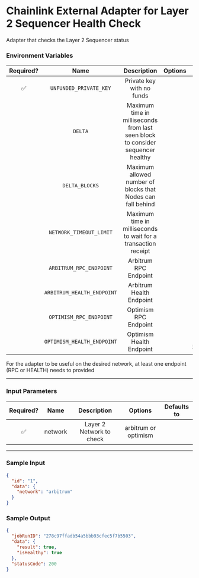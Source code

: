 # Chainlink External Adapter for Layer 2 Sequencer Health Check

Adapter that checks the Layer 2 Sequencer status

### Environment Variables

| Required? |            Name            |                                   Description                                   | Options |                 Defaults to                  |
| :-------: | :------------------------: | :-----------------------------------------------------------------------------: | :-----: | :------------------------------------------: |
|    ✅     |   `UNFUNDED_PRIVATE_KEY`   |                            Private key with no funds                            |         |                                              |
|           |          `DELTA`           | Maximum time in milliseconds from last seen block to consider sequencer healthy |         |                120000 (2 min)                |
|           |       `DELTA_BLOCKS`       |           Maximum allowed number of blocks that Nodes can fall behind           |         |                      6                       |
|           |  `NETWORK_TIMEOUT_LIMIT`   |         Maximum time in milliseconds to wait for a transaction receipt          |         |               10000 (10 secs)                |
|           |  `ARBITRUM_RPC_ENDPOINT`   |                              Arbitrum RPC Endpoint                              |         |         https://arb1.arbitrum.io/rpc         |
|           | `ARBITRUM_HEALTH_ENDPOINT` |                            Arbitrum Health Endpoint                             |         |                                              |
|           |  `OPTIMISM_RPC_ENDPOINT`   |                              Optimism RPC Endpoint                              |         |         https://mainnet.optimism.io          |
|           | `OPTIMISM_HEALTH_ENDPOINT` |                            Optimism Health Endpoint                             |         | https://mainnet-sequencer.optimism.io/health |

For the adapter to be useful on the desired network, at least one endpoint (RPC or HEALTH) needs to provided

---

### Input Parameters

| Required? |  Name   |       Description        |       Options        | Defaults to |
| :-------: | :-----: | :----------------------: | :------------------: | :---------: |
|    ✅     | network | Layer 2 Network to check | arbitrum or optimism |             |

---

### Sample Input

```json
{
  "id": "1",
  "data": {
    "network": "arbitrum"
  }
}
```

### Sample Output

```json
{
  "jobRunID": "278c97ffadb54a5bbb93cfec5f7b5503",
  "data": {
    "result": true,
    "isHealthy": true
  },
  "statusCode": 200
}
```
